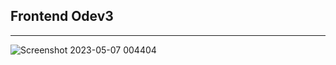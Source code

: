 ## Frontend Odev3
---


![Screenshot 2023-05-07 004404](https://user-images.githubusercontent.com/116453429/236647870-5525c321-4a9d-4515-9ff9-3eff08ea348f.png)
